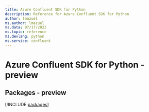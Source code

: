 ```yaml
---
title: Azure Confluent SDK for Python
description: Reference for Azure Confluent SDK for Python
author: lmazuel
ms.author: lmazuel
ms.data: 07/17/2023
ms.topic: reference
ms.devlang: python
ms.service: confluent
---
```

# Azure Confluent SDK for Python - preview
## Packages - preview
[!INCLUDE [packages](confluent-index.md)]